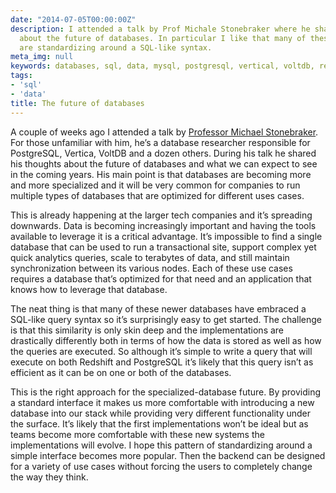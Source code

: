 ```yaml
---
date: "2014-07-05T00:00:00Z"
description: I attended a talk by Prof Michale Stonebraker where he shared his thoughts
  about the future of databases. In particular I like that many of these new databases
  are standardizing around a SQL-like syntax.
meta_img: null
keywords: databases, sql, data, mysql, postgresql, vertical, voltdb, redshift
tags:
- 'sql'
- 'data'
title: The future of databases
---
```


A couple of weeks ago I attended a talk by <a href="https://en.wikipedia.org/wiki/Michael_Stonebraker" target="_blank">Professor Michael Stonebraker</a>. For those unfamiliar with him, he’s a database researcher responsible for PostgreSQL, Vertica, VoltDB and a dozen others. During his talk he shared his thoughts about the future of databases and what we can expect to see in the coming years. His main point is that databases are becoming more and more specialized and it will be very common for companies to run multiple types of databases that are optimized for different uses cases.

This is already happening at the larger tech companies and it’s spreading downwards. Data is becoming increasingly important and having the tools available to leverage it is a critical advantage. It’s impossible to find a single database that can be used to run a transactional site, support complex yet quick analytics queries, scale to terabytes of data, and still maintain synchronization between its various nodes. Each of these use cases requires a database that’s optimized for that need and an application that knows how to leverage that database.

The neat thing is that many of these newer databases have embraced a SQL-like query syntax so it’s surprisingly easy to get started. The challenge is that this similarity is only skin deep and the implementations are drastically differently both in terms of how the data is stored as well as how the queries are executed. So although it’s simple to write a query that will execute on both Redshift and PostgreSQL it’s likely that this query isn’t as efficient as it can be on one or both of the databases.

This is the right approach for the specialized-database future. By providing a standard interface it makes us more comfortable with introducing a new database into our stack while providing very different functionality under the surface. It’s likely that the first implementations won’t be ideal but as teams become more comfortable with these new systems the implementations will evolve. I hope this pattern of standardizing around a simple interface becomes more popular. Then the backend can be designed for a variety of use cases without forcing the users to completely change the way they think.
